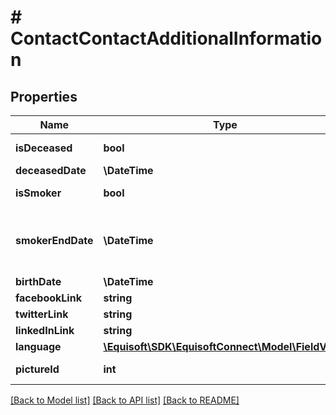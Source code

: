 # # ContactContactAdditionalInformation

## Properties

Name | Type | Description | Notes
------------ | ------------- | ------------- | -------------
**isDeceased** | **bool** | Is the contact deceased | [optional]
**deceasedDate** | **\DateTime** | Deceased date | [optional]
**isSmoker** | **bool** | Is the contact a smoker | [optional]
**smokerEndDate** | **\DateTime** | Date since is smoker or non-smoker (related to \&quot;isSmoker\&quot; field) | [optional]
**birthDate** | **\DateTime** | Birthdate | [optional]
**facebookLink** | **string** | Facebook link | [optional]
**twitterLink** | **string** | Twitter link | [optional]
**linkedInLink** | **string** | LinkedIn link | [optional]
**language** | [**\Equisoft\SDK\EquisoftConnect\Model\FieldValue**](FieldValue.md) | Contact&#39;s language | [optional]
**pictureId** | **int** | Contact&#39;s picture document id | [optional]

[[Back to Model list]](../../README.md#models) [[Back to API list]](../../README.md#endpoints) [[Back to README]](../../README.md)
